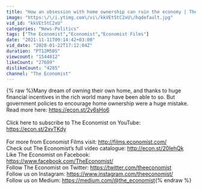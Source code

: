 ```yaml
---
title: "How an obsession with home ownership can ruin the economy | The Economist"
image: "https:\/\/i.ytimg.com\/vi\/kkVEt5tC2xU\/hqdefault.jpg"
vid_id: "kkVEt5tC2xU"
categories: "News-Politics"
tags: ["The Economist","Economist","Economist Films"]
date: "2021-11-11T09:14:42+03:00"
vid_date: "2020-01-22T17:12:04Z"
duration: "PT12M50S"
viewcount: "1544812"
likeCount: "27689"
dislikeCount: "4285"
channel: "The Economist"
---
```

{% raw %}Many dream of owning their own home, and thanks to huge financial incentives in the rich world many have been able to so. But government policies to encourage home ownership were a huge mistake. Read more here: <a rel="nofollow" target="blank" href="https://econ.st/2v6sHo6">https://econ.st/2v6sHo6</a><br /><br />Click here to subscribe to The Economist on YouTube: <a rel="nofollow" target="blank" href="https://econ.st/2xvTKdy">https://econ.st/2xvTKdy</a> <br /><br />For more from Economist Films visit: <a rel="nofollow" target="blank" href="http://films.economist.com/">http://films.economist.com/</a> <br />Check out The Economist’s full video catalogue: <a rel="nofollow" target="blank" href="http://econ.st/20IehQk">http://econ.st/20IehQk</a> <br />Like The Economist on Facebook: <a rel="nofollow" target="blank" href="https://www.facebook.com/TheEconomist/">https://www.facebook.com/TheEconomist/</a> <br />Follow The Economist on Twitter: <a rel="nofollow" target="blank" href="https://twitter.com/theeconomist">https://twitter.com/theeconomist</a> <br />Follow us on Instagram: <a rel="nofollow" target="blank" href="https://www.instagram.com/theeconomist/">https://www.instagram.com/theeconomist/</a> <br />Follow us on Medium: <a rel="nofollow" target="blank" href="https://medium.com/@the_economist">https://medium.com/@the_economist</a>{% endraw %}
